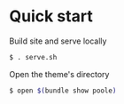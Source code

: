 # Quick start

Build site and serve locally

```sh
$ . serve.sh
```

Open the theme's directory

```sh
$ open $(bundle show poole)
```